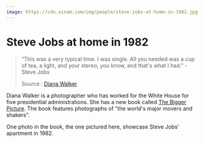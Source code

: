 ```yaml
---
image: https://cdn.oinam.com/img/people/steve-jobs-at-home-in-1982.jpg
---
```


# Steve Jobs at home in 1982

> “This was a very typical time. I was single. All you needed was a cup of tea, a light, and your stereo, you know, and that's what I had.” - Steve Jobs
> 
> Source : <a href='http://digitaljournalist.org/issue0712/y_walker08.html'>Diana Walker</a>

Diana Walker is a photographer who has worked for the White House for five presidential administrations. She has a new book called [The Bigger Picture](https://www.amazon.com/Bigger-Picture-Thirty-Years-Portraits/dp/B004JU1S8A). The book features photographs of "the world's major movers and shakers".

One photo in the book, the one pictured here, showcase Steve Jobs' apartment in 1982.